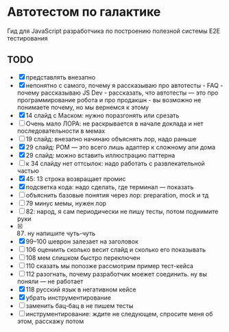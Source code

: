 # Автотестом по галактике

Гид для JavaScript разработчика по построению полезной системы E2E тестирования

## TODO

- [x] представлять внезапно
- [x] непонятно с самого, почему я рассказываю про автотесты
        - FAQ
        - почему рассказываю JS Dev
        - рассказать, что автотесты — это про программирование робота и про продакшн
        - вы возможно не понимаете почему, но мы вернемся к этому
- [x] 14 слайд с Маском: нужно поразгонять или срезать
- [ ] Очень мало ЛОРА: не раскрывается в начале доклада и нет последовательности в мемах
- [ ] 19 слайд: внезапно начинаю объяснять лор, надо раньше
- [x] 29 слайд: POM — это всего лишь адаптер к сложному апи дома
- [x] 29 слайд: можно вставить иллюстрацию паттерна
- [ ] к 34 слайду нет оттсылок: надо работать с развлекательной частью
- [x] 45: 13 строка возвращает промис
- [x] подсветка кода: надо сделать, где терминал — показать
- [ ] объяснить базовые понятия через лор: preparation, mock и тд
- [ ] 79 минус мемы, нужен лор
- [ ] 82: народ, я сам периодически не пишу тесты, потом поднимите руки
- [x] 87. ну напишите чуть-чуть
- [x] 99–100 шеврон залезает на заголовок
- [ ] 106 оцениить сколько весит слайд и сколько его показывать
- [ ] 108 мем слишком быстро переключен
- [ ] 110 сказать мы попозже рассмотрим пример тест-кейса
- [ ] 112 разогнать, почему разработчик моежет соединить. ну вы поняли — не работает
- [x] 118 русский язык в негативном кейсе
- [x] убрать инструментирование
- [ ] заменить бац-бац в не пишем тесты
- [ ] инструментирование: ждите не следующем, спросите меня об этом, расскажу потом
